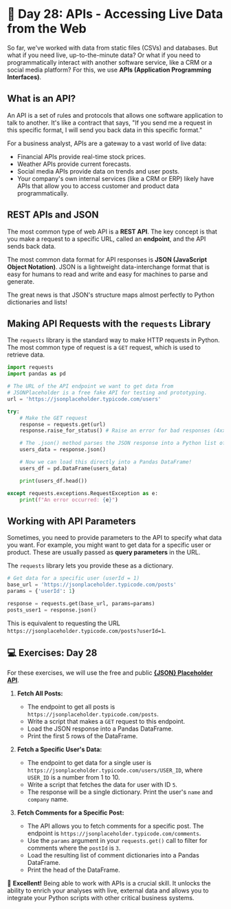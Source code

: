 # 📘 Day 28: APIs - Accessing Live Data from the Web

So far, we've worked with data from static files (CSVs) and databases. But what if you need live, up-to-the-minute data? Or what if you need to programmatically interact with another software service, like a CRM or a social media platform? For this, we use **APIs (Application Programming Interfaces)**.

## What is an API?

An API is a set of rules and protocols that allows one software application to talk to another. It's like a contract that says, "If you send me a request in this specific format, I will send you back data in this specific format."

For a business analyst, APIs are a gateway to a vast world of live data:
*   Financial APIs provide real-time stock prices.
*   Weather APIs provide current forecasts.
*   Social media APIs provide data on trends and user posts.
*   Your company's own internal services (like a CRM or ERP) likely have APIs that allow you to access customer and product data programmatically.

## REST APIs and JSON

The most common type of web API is a **REST API**. The key concept is that you make a request to a specific URL, called an **endpoint**, and the API sends back data.

The most common data format for API responses is **JSON (JavaScript Object Notation)**. JSON is a lightweight data-interchange format that is easy for humans to read and write and easy for machines to parse and generate.

The great news is that JSON's structure maps almost perfectly to Python dictionaries and lists!

## Making API Requests with the `requests` Library

The `requests` library is the standard way to make HTTP requests in Python. The most common type of request is a `GET` request, which is used to retrieve data.

```python
import requests
import pandas as pd

# The URL of the API endpoint we want to get data from
# JSONPlaceholder is a free fake API for testing and prototyping.
url = 'https://jsonplaceholder.typicode.com/users'

try:
    # Make the GET request
    response = requests.get(url)
    response.raise_for_status() # Raise an error for bad responses (4xx or 5xx)

    # The .json() method parses the JSON response into a Python list of dictionaries
    users_data = response.json()

    # Now we can load this directly into a Pandas DataFrame!
    users_df = pd.DataFrame(users_data)

    print(users_df.head())

except requests.exceptions.RequestException as e:
    print(f"An error occurred: {e}")
```

## Working with API Parameters

Sometimes, you need to provide parameters to the API to specify what data you want. For example, you might want to get data for a specific user or product. These are usually passed as **query parameters** in the URL.

The `requests` library lets you provide these as a dictionary.

```python
# Get data for a specific user (userId = 1)
base_url = 'https://jsonplaceholder.typicode.com/posts'
params = {'userId': 1}

response = requests.get(base_url, params=params)
posts_user1 = response.json()
```
This is equivalent to requesting the URL `https://jsonplaceholder.typicode.com/posts?userId=1`.

## 💻 Exercises: Day 28

For these exercises, we will use the free and public [**{JSON} Placeholder API**](https://jsonplaceholder.typicode.com/).

1.  **Fetch All Posts:**
    *   The endpoint to get all posts is `https://jsonplaceholder.typicode.com/posts`.
    *   Write a script that makes a `GET` request to this endpoint.
    *   Load the JSON response into a Pandas DataFrame.
    *   Print the first 5 rows of the DataFrame.

2.  **Fetch a Specific User's Data:**
    *   The endpoint to get data for a single user is `https://jsonplaceholder.typicode.com/users/USER_ID`, where `USER_ID` is a number from 1 to 10.
    *   Write a script that fetches the data for user with ID `5`.
    *   The response will be a single dictionary. Print the user's `name` and `company` name.

3.  **Fetch Comments for a Specific Post:**
    *   The API allows you to fetch comments for a specific post. The endpoint is `https://jsonplaceholder.typicode.com/comments`.
    *   Use the `params` argument in your `requests.get()` call to filter for comments where the `postId` is `3`.
    *   Load the resulting list of comment dictionaries into a Pandas DataFrame.
    *   Print the head of the DataFrame.

🎉 **Excellent!** Being able to work with APIs is a crucial skill. It unlocks the ability to enrich your analyses with live, external data and allows you to integrate your Python scripts with other critical business systems.
